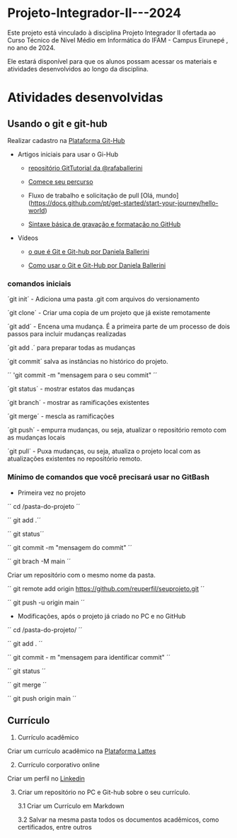 # Projeto-Integrador-II---2024

Este projeto está vinculado à disciplina Projeto Integrador II ofertada ao Curso Técnico de Nível Médio em Informática do IFAM - Campus Eirunepé , no ano de 2024.

Ele estará disponível para que os alunos possam acessar os materiais e atividades desenvolvidos ao longo da disciplina.


# Atividades desenvolvidas


## Usando o git e git-hub

Realizar cadastro na [Plataforma Git-Hub](https://github.com)

- Artigos iniciais para usar o Gi-Hub

	- [repositório GitTutorial da @rafaballerini](https://github.com/rafaballerini/GitTutorial)

	- [Comece seu percurso](https://docs.github.com/pt/get-started/start-your-journey)

  - Fluxo de trabalho e solicitação de pull [Olá, mundo] (https://docs.github.com/pt/get-started/start-your-journey/hello-world)

  - [Sintaxe básica de gravação e formatação no GitHub](https://docs.github.com/pt/get-started/writing-on-github/getting-started-with-writing-and-formatting-on-github/basic-writing-and-formatting-syntax)

- Vídeos 

	-	[o que é Git e Git-hub por Daniela Ballerini](https://youtu.be/DqTITcMq68k)

	-   [Como usar o Git e Git-Hub por Daniela Ballerini](https://www.youtube.com/watch?v=UBAX-13g8OM)


### comandos iniciais

´git init´ - Adiciona uma pasta .git com arquivos do versionamento

´git clone´ - Criar uma copia de um projeto que já existe remotamente

´git add´ - Encena uma mudança. É a primeira parte de um processo de dois passos para incluir mudanças realizadas

´git add .´ para preparar todas as mudanças

´git commit´ salva as instâncias no histórico do projeto.

´´	'git commit -m "mensagem para o seu commit" ´´ 
	
´git status´ - mostrar estatos das mudanças

´git branch´ - mostrar as ramificações existentes

´git merge´ - mescla as ramificações 

´git push´ - empurra mudanças, ou seja, atualizar o repositório remoto com as mudanças locais

´git pull´ - Puxa mudanças, ou seja, atualiza o projeto local com as atualizações existentes no repositório remoto. 

### Mínimo de comandos que você precisará usar no GitBash

- Primeira vez no projeto

´´ cd /pasta-do-projeto ´´

´´ git add .´´

´´ git status´´

´´ git commit -m "mensagem do commit" ´´

´´ git brach -M main  ´´

Criar um repositório com o mesmo nome da pasta. 

´´ git remote add origin https://github.com/reuperfil/seuprojeto.git ´´

´´ git push -u origin main ´´

- Modificações, após o projeto já criado no PC e no GitHub

´´ cd /pasta-do-projeto/ ´´

´´ git add . ´´

´´ git commit - m "mensagem para identificar commit" ´´

´´ git status ´´

´´ git merge ´´

´´ git push origin main ´´



## Currículo

1. Currículo acadêmico

Criar um currículo acadêmico na [Plataforma Lattes](https://lattes.cnpq.br/)

2. Currículo corporativo online

Criar um perfil no [Linkedin](https://br.linkedin.com/)

3. Criar um repositório no PC e Git-hub sobre o seu currículo.

	3.1 Criar um Currículo em Markdown
	
	3.2 Salvar na mesma pasta todos os documentos acadêmicos, como certificados, entre outros
